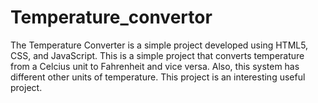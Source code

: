 # Temperature_convertor
The Temperature Converter is a simple project developed using HTML5, CSS, and JavaScript. This is a simple project that converts temperature from a Celcius unit to Fahrenheit and vice versa. Also, this system has different other units of temperature. This project is an interesting useful project.
